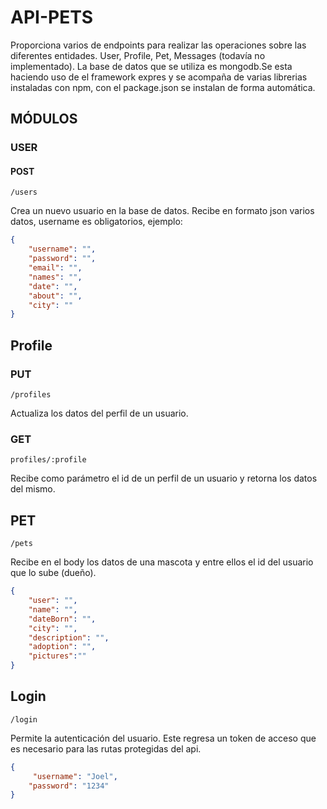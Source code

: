 # API-PETS
Proporciona varios de endpoints para realizar las operaciones sobre las diferentes entidades. User, Profile, Pet, Messages (todavía no implementado). 
La base de datos que se utiliza es mongodb.Se esta haciendo uso de el framework expres y se acompaña de varias librerias instaladas con npm, con el package.json se 
instalan de forma automática.

## MÓDULOS
### USER
#### POST
```
/users
```
Crea un nuevo usuario en la base de datos. Recibe en formato json varios datos, username es obligatorios, ejemplo:
```json
{
    "username": "", 
    "password": "", 
    "email": "",
    "names": "",
    "date": "",
    "about": "",
    "city": ""
}
```
## Profile
### PUT
```
/profiles
```
Actualiza los datos del perfil de un usuario.

### GET
```
profiles/:profile 
```
Recibe como parámetro el id de un perfil de un usuario y retorna los datos del mismo.

## PET
```
/pets
```
Recibe en el body los datos de una mascota y entre ellos el id del usuario que lo sube (dueño).
```json
{
    "user": "",
    "name": "",
    "dateBorn": "",
    "city": "",
    "description": "",
    "adoption": "",
    "pictures":""
}
```
## Login
```
/login 
```
Permite la autenticación del usuario. Este regresa un token de acceso que es necesario para las rutas protegidas del api.
```json
{
     "username": "Joel",
    "password": "1234"
}
```





